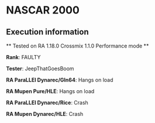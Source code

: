 # NASCAR 2000 

## Execution information


** Tested on RA 1.18.0 Crossmix 1.1.0 Performance mode **


**Rank**: FAULTY


**Tester**: JeepThatGoesBoom



**RA ParaLLEl Dynarec/Gln64**: Hangs on load


**RA Mupen Pure/HLE**: Hangs on load


**RA ParaLLEl Dynarec/Rice**: Crash


**RA Mupen Dynarec/HLE**: Crash
